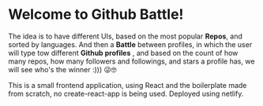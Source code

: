 # Welcome to Github Battle!



The idea is to have different UIs, based on the most popular **Repos**, and sorted by languages. And then a **Battle** between profiles, in which the user will type tow different **Github profiles** , and based on the count of how many repos, how many followers and followings, and stars a profile has, we will see who's the winner :))) 
😜🤓


This is a small frontend application, using React and the boilerplate made from scratch, no create-react-app is being used. 
Deployed using netlify. 




